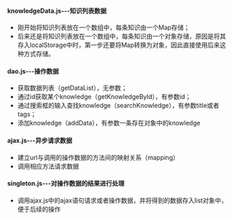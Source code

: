 #### knowledgeData.js---知识列表数据

- 刚开始将知识列表放在一个数组中，每条知识由一个Map存储；
- 后来还是将知识列表放在一个数组中，每条知识由一个对象存储，原因是将其存入localStorage中时，第一步还要将Map转换为对象，因此直接使用后来这种方式存储。

#### dao.js---操作数据
- 获取数据列表（getDataList），无参数；
- 通过id获取某个knowledge（getKnowledgeById），有参数id；
- 通过搜索框的输入查找knowledge（searchKnowledge），有参数title或者tags；
- 添加knowledge（addData），有参数一条存在对象中的knowledge

#### ajax.js---异步请求数据
- 建立url与调用的操作数据的方法间的映射关系（mapping）
- 调用相应方法请求数据

#### singleton.js---对操作数据的结果进行处理
- 调用ajax.js中的ajax语句请求或者操作数据，并将得到的数据存入list对象中，便于后续的操作

